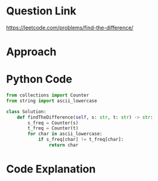 # Question Link
https://leetcode.com/problems/find-the-difference/

# Approach

# Python Code

```Python
from collections import Counter
from string import ascii_lowercase

class Solution:
    def findTheDifference(self, s: str, t: str) -> str:
        s_freq = Counter(s)
        t_freq = Counter(t)
        for char in ascii_lowercase:
            if s_freq[char] != t_freq[char]:
                return char
 ```

# Code Explanation


